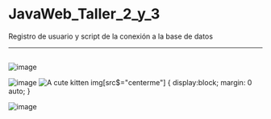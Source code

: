 # JavaWeb_Taller_2_y_3
Registro de usuario y script de la conexión a la base de datos
***
##
![image](https://user-images.githubusercontent.com/128232148/236692495-c04bb193-58ca-4e37-92a3-f3d8a77b3363.png)


![image](https://user-images.githubusercontent.com/128232148/236692560-233e2319-355b-464c-b218-f1a41f3a55b6.png)
![A cute kitten](http://placekitten.com/200/300?style=centerme)
img[src$="centerme"] { display:block; margin: 0 auto; }


![image](https://user-images.githubusercontent.com/128232148/236692510-b9ce1773-329f-4ee1-b1b4-a16817aca87f.png)
